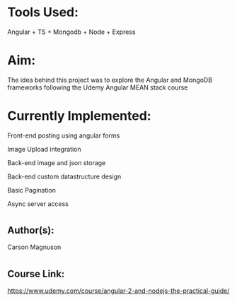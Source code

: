 # Tools Used:
Angular + TS + Mongodb + Node + Express

# Aim:
The idea behind this project was to explore the Angular and MongoDB frameworks following the Udemy Angular MEAN stack course

# Currently Implemented:

Front-end posting using angular forms

Image Upload integration

Back-end image and json storage

Back-end custom datastructure design

Basic Pagination

Async server access

#

## Author(s):
Carson Magnuson

#

## Course Link:
https://www.udemy.com/course/angular-2-and-nodejs-the-practical-guide/


